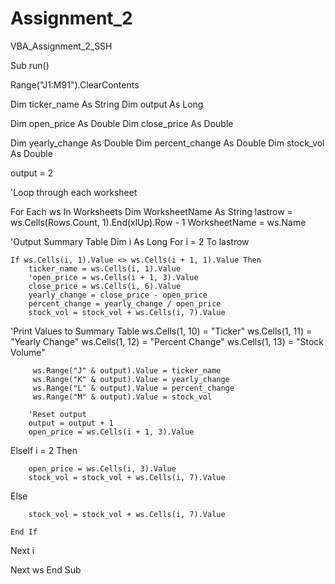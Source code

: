 # Assignment_2
VBA_Assignment_2_SSH


Sub run()

Range("J1:M91").ClearContents

Dim ticker_name As String
Dim output As Long

Dim open_price As Double
Dim close_price As Double

Dim yearly_change As Double
Dim percent_change As Double
Dim stock_vol As Double



output = 2


'Loop through each worksheet

For Each ws In Worksheets
    Dim WorksheetName As String
    lastrow = ws.Cells(Rows.Count, 1).End(xlUp).Row - 1
    WorksheetName = ws.Name
    

'Output Summary Table
Dim i As Long
For i = 2 To lastrow
            
    If ws.Cells(i, 1).Value <> ws.Cells(i + 1, 1).Value Then
        ticker_name = ws.Cells(i, 1).Value
        'open_price = ws.Cells(i + 1, 3).Value
        close_price = ws.Cells(i, 6).Value
        yearly_change = close_price - open_price
        percent_change = yearly_change / open_price
        stock_vol = stock_vol + ws.Cells(i, 7).Value
        
'Print Values to Summary Table
        ws.Cells(1, 10) = "Ticker"
        ws.Cells(1, 11) = "Yearly Change"
        ws.Cells(1, 12) = "Percent Change"
        ws.Cells(1, 13) = "Stock Volume"
        
         ws.Range("J" & output).Value = ticker_name
         ws.Range("K" & output).Value = yearly_change
         ws.Range("L" & output).Value = percent_change
         ws.Range("M" & output).Value = stock_vol
    
        'Reset output
        output = output + 1
        open_price = ws.Cells(i + 1, 3).Value
    
        
ElseIf i = 2 Then

        open_price = ws.Cells(i, 3).Value
        stock_vol = stock_vol + ws.Cells(i, 7).Value

Else

        stock_vol = stock_vol + ws.Cells(i, 7).Value

    End If


Next i

Next ws
End Sub



